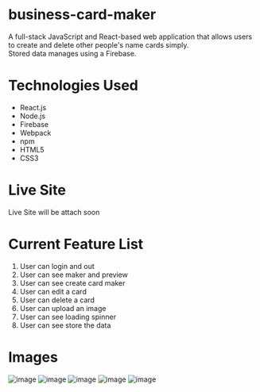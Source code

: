 # business-card-maker
A full-stack JavaScript and React-based web application that allows users to create and delete other people's name cards simply. 
<br /> Stored data manages using a Firebase.

# Technologies Used
* React.js
* Node.js
* Firebase
* Webpack
* npm
* HTML5
* CSS3

# Live Site
Live Site will be attach soon

# Current Feature List
1. User can login and out
2. User can see maker and preview
3. User can see create card maker
4. User can edit a card
5. User can delete a card
6. User can upload an image
7. User can see loading spinner
8. User can see store the data

# Images
![image](https://user-images.githubusercontent.com/68725614/134992655-8e7250c4-eefb-4c96-886a-e79186534c1f.png)
![image](https://user-images.githubusercontent.com/68725614/134992496-95e3fb2b-1625-4cea-97f3-fbb83490fa18.png)
![image](https://user-images.githubusercontent.com/68725614/134992571-63868cc0-a094-43e9-b984-cd56b21e8dbf.png)
![image](https://user-images.githubusercontent.com/68725614/134992607-c0ed1857-c0b1-45ae-bc61-7e8014c9cd1d.png)
![image](https://user-images.githubusercontent.com/68725614/134992520-d160579d-9990-40fa-9b95-3ec9b0b0ecee.png)
